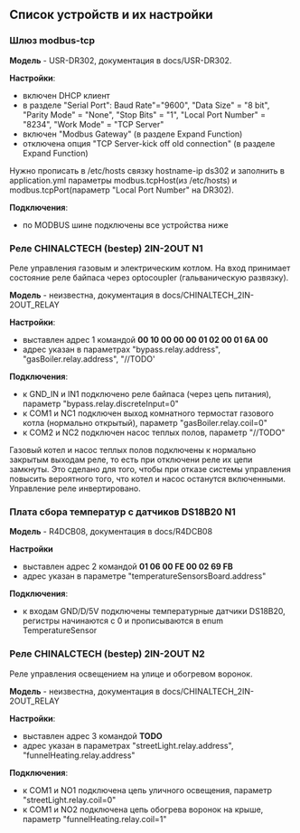 ## Список устройств и их настройки

### Шлюз modbus-tcp
**Модель** - USR-DR302, документация в docs/USR-DR302.

**Настройки**:
* включен DHCP клиент
* в разделе "Serial Port": Baud Rate"="9600", "Data Size" = "8 bit", "Parity Mode" = "None", "Stop Bits" = "1", "Local Port Number" = "8234", "Work Mode" = "TCP Server"
* включен "Modbus Gateway" (в разделе Expand Function)
* отключена опция "TCP Server-kick off old connection" (в разделе Expand Function)

Нужно прописать в /etc/hosts связку hostname-ip ds302 и заполнить в application.yml параметры modbus.tcpHost(из /etc/hosts) и modbus.tcpPort(параметр "Local Port Number" на DR302).

**Подключения**:
* по MODBUS шине подключены все устройства ниже

### Реле CHINALCTECH (bestep) 2IN-2OUT N1
Реле управления газовым и электрическим котлом.
На вход принимает состояние реле байпаса через optocoupler (гальваническую развязку).

**Модель** - неизвестна, документация в docs/CHINALTECH_2IN-2OUT_RELAY

**Настройки**:
* выставлен адрес 1 командой **00 10 00 00 00 01 02 00 01 6A 00**
* адрес указан в параметрах "bypass.relay.address", "gasBoiler.relay.address", "//TODO'

**Подключения**:
* к GND_IN и IN1 подключено реле байпаса (через цепь питания), параметр "bypass.relay.discreteInput=0"
* к COM1 и NС1 подключен выход комнатного термостат газового котла (нормально открытый), параметр "gasBoiler.relay.coil=0"
* к COM2 и NС2 подключен насос теплых полов, параметр "//TODO"

Газовый котел и насос теплых полов подключены к нормально закрытым выходам реле, то есть при отключени реле их цепи замкнуты.
Это сделано для того, чтобы при отказе системы управления повысить вероятного того, что котел и насос останутся включенными.
Управление реле инвертировано.

### Плата сбора температур с датчиков DS18B20 N1
**Модель** - R4DCB08, документация в docs/R4DCB08

**Настройки**
* выставлен адрес 2 командой **01 06 00 FE 00 02 69 FB**
* адрес указан в параметре "temperatureSensorsBoard.address"

**Подключения**:
* к входам GND/D/5V подключены температурные датчики DS18B20, регистры начинаются с 0 и прописываются в enum TemperatureSensor

### Реле CHINALCTECH (bestep) 2IN-2OUT N2
Реле управления освещением на улице и обогревом воронок.

**Модель** - неизвестна, документация в docs/CHINALTECH_2IN-2OUT_RELAY

**Настройки**:
* выставлен адрес 3 командой **TODO**
* адрес указан в параметрах "streetLight.relay.address", "funnelHeating.relay.address"

**Подключения**:
* к COM1 и NO1 подключена цепь уличного освещения, параметр "streetLight.relay.coil=0"
* к COM1 и NO2 подключена цепь обогрева воронок на крыше, параметр "funnelHeating.relay.coil=1"